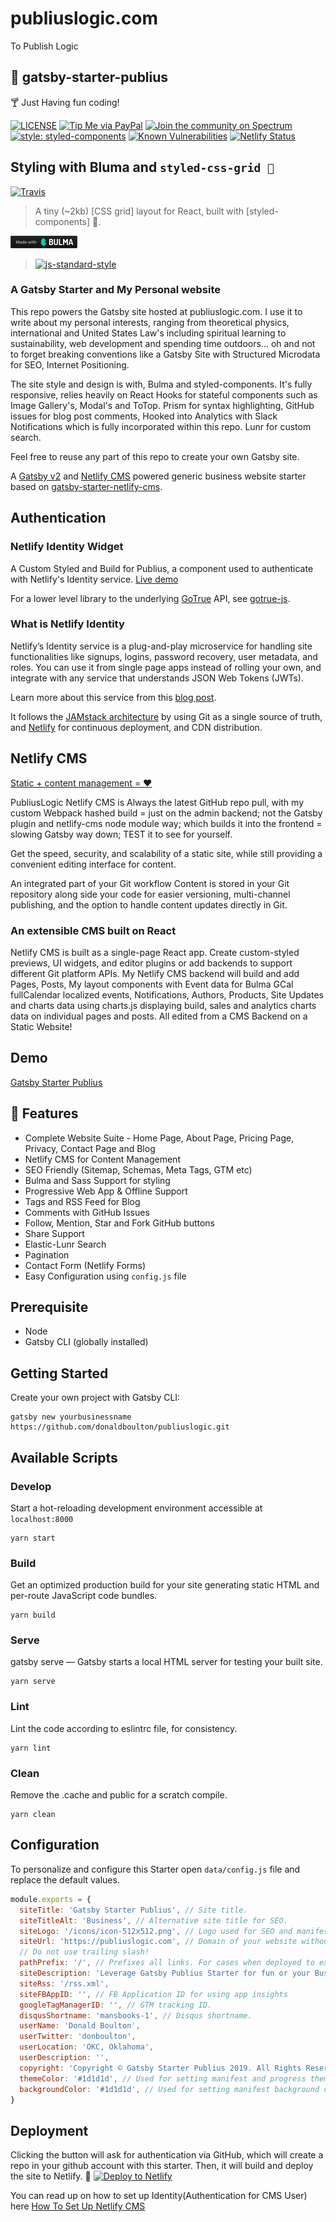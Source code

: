 # publiuslogic.com

To Publish Logic

## 🚀 gatsby-starter-publius

🍸 Just Having fun coding!

[![LICENSE](https://img.shields.io/badge/license-MIT-lightgrey.svg)](https://raw.githubusercontent.com/donaldboulton/publiuslogic/master/LICENSE.txt)
[![Tip Me via PayPal](https://img.shields.io/badge/PayPal-tip%20me-green.svg?logo=paypal)](https://www.paypal.me/donaldboulton)
[![Join the community on Spectrum](https://withspectrum.github.io/badge/badge.svg)](https://spectrum.chat/?t=fa5cdbee-00bf-4ca8-be8f-f150a6f643e1)
[![style: styled-components](https://img.shields.io/badge/style-%F0%9F%92%85%20styled--components-orange.svg?colorB=daa357&colorA=db748e)](https://github.com/styled-components/styled-components)
[![Known Vulnerabilities](https://snyk.io/test/github/donaldboulton/publiuslogic/badge.svg)](https://snyk.io/test/github/donaldboulton/publiuslogic/)
[![Netlify Status](https://api.netlify.com/api/v1/badges/27d2be12-eb4a-4da2-a471-aea92e199948/deploy-status)](https://app.netlify.com/sites/publiuslogic/deploys)

## Styling with Bluma and `styled-css-grid 🍱`

[![Travis](https://img.shields.io/travis/azz/styled-css-grid.svg?style=flat-square)](https://travis-ci.org/azz/styled-css-grid)

> A tiny (~2kb) [CSS grid] layout for React, built with [styled-components] 💅.

[![made with bluma](/made-with-bulma--dark-20.png)](https://bulma.io/)

> [![js-standard-style](https://cdn.rawgit.com/standard/standard/master/badge.svg)](https://github.com/standard/standard)

### A Gatsby Starter and My Personal website

This repo powers the Gatsby site hosted at publiuslogic.com. I use it to write about my personal interests, ranging from theoretical physics, international and United States Law's including spiritual learning to sustainability, web development and spending time outdoors... oh and not to forget breaking conventions like a Gatsby Site with Structured Microdata for SEO, Internet Positioning.

The site style and design is with, Bulma and styled-components. It's fully responsive, relies heavily on React Hooks for stateful components such as Image Gallery's, Modal's and ToTop. 
Prism for syntax highlighting, GitHub issues for blog post comments, Hooked into Analytics with Slack Notifications which is fully incorporated within this repo.
Lunr for custom search.

Feel free to reuse any part of this repo to create your own Gatsby site.

A [Gatsby v2](https://www.gatsbyjs.org/) and [Netlify CMS](https://www.netlifycms.org) powered generic business website starter based on [gatsby-starter-netlify-cms](https://github.com/AustinGreen/gatsby-starter-netlify-cms).

## Authentication

### Netlify Identity Widget

A Custom Styled and Build for Publius, a component used to authenticate with Netlify's Identity service.
[Live demo](https://identity.netlify.com)

For a lower level library to the underlying [GoTrue](https://github.com/netlify/gotrue) API, see
[gotrue-js](https://github.com/netlify/gotrue-js).

### What is Netlify Identity

Netlify’s Identity service is a plug-and-play microservice for handling site
functionalities like signups, logins, password recovery, user metadata, and
roles. You can use it from single page apps instead of rolling your own, and
integrate with any service that understands JSON Web Tokens (JWTs).

Learn more about this service from this
[blog post](https://www.netlify.com/blog/2017/09/07/introducing-built-in-identity-service-to-streamline-user-management/).

It follows the [JAMstack architecture](https://jamstack.org) by using Git as a single source of truth, and [Netlify](https://www.netlify.com) for continuous deployment, and CDN distribution.

## Netlify CMS

[Static + content management = ♥](https://www.netlifycms.org/)

PubliusLogic Netlify CMS is Always the latest GitHub repo pull, with my custom Webpack hashed build = just on the admin backend; not the Gatsby plugin and netlify-cms node module way; which builds it into the frontend = slowing Gatsby way down; TEST it to see for yourself.

Get the speed, security, and scalability of a static site, while still providing a convenient editing interface for content.

An integrated part of your Git workflow
Content is stored in your Git repository along side your code for easier versioning, multi-channel publishing, and the option to handle content updates directly in Git.

### An extensible CMS built on React

Netlify CMS is built as a single-page React app. Create custom-styled previews, UI widgets, and editor plugins or add backends to support different Git platform APIs.
My Netlify CMS backend will build and add Pages, Posts, My layout components with Event data for Bulma GCal fullCalendar localized events, Notifications, Authors, Products, Site Updates and charts data using charts.js displaying build, sales and analytics charts data on individual pages and posts. All edited from a CMS Backend on a Static Website!

## Demo

[Gatsby Starter Publius](https://publiuslogic.com)

## 🧐 Features

* Complete Website Suite - Home Page, About Page, Pricing Page, Privacy, Contact Page and Blog
* Netlify CMS for Content Management
* SEO Friendly (Sitemap, Schemas, Meta Tags, GTM etc)
* Bulma and Sass Support for styling
* Progressive Web App & Offline Support
* Tags and RSS Feed for Blog
* Comments with GitHub Issues
* Follow, Mention, Star and Fork GitHub buttons
* Share Support
* Elastic-Lunr Search
* Pagination
* Contact Form (Netlify Forms)
* Easy Configuration using `config.js` file

## Prerequisite

* Node
* Gatsby CLI (globally installed)

## Getting Started

Create your own project with Gatsby CLI:
```shell
gatsby new yourbusinessname https://github.com/donaldboulton/publiuslogic.git 
```

## Available Scripts

### Develop

Start a hot-reloading development environment accessible at `localhost:8000`
```shell
yarn start
```

### Build

Get an optimized production build for your site generating static HTML and per-route JavaScript code bundles.
```shell
yarn build
```

### Serve

gatsby serve — Gatsby starts a local HTML server for testing your built site.
```shell
yarn serve
```

### Lint

Lint the code according to eslintrc file, for consistency.
```shell
yarn lint
```

### Clean

Remove the .cache and public for a scratch compile.
```shell
yarn clean
```

## Configuration

To personalize and configure this Starter open `data/config.js` file and replace the default values.

```javascript
module.exports = {
  siteTitle: 'Gatsby Starter Publius', // Site title.
  siteTitleAlt: 'Business', // Alternative site title for SEO.
  siteLogo: '/icons/icon-512x512.png', // Logo used for SEO and manifest.
  siteUrl: 'https://publiuslogic.com', // Domain of your website without pathPrefix.
  // Do not use trailing slash!
  pathPrefix: '/', // Prefixes all links. For cases when deployed to example.github.io/gatsby-starter-business/.
  siteDescription: 'Leverage Gatsby Publius Starter for fun or your Business.', // Website description used for RSS feeds/meta description tag.
  siteRss: '/rss.xml',
  siteFBAppID: '', // FB Application ID for using app insights
  googleTagManagerID: '', // GTM tracking ID.
  disqusShortname: 'mansbooks-1', // Disqus shortname.
  userName: 'Donald Boulton',
  userTwitter: 'donboulton',
  userLocation: 'OKC, Oklahoma',
  userDescription: '',
  copyright: 'Copyright © Gatsby Starter Publius 2019. All Rights Reserved.', // Copyright string for the footer of the website and RSS feed.
  themeColor: '#1d1d1d', // Used for setting manifest and progress theme colors.
  backgroundColor: '#1d1d1d', // Used for setting manifest background color.
}

```

## Deployment

Clicking the button will ask for authentication via GitHub, which will create a repo in your github account with this starter. Then, it will build and deploy the site to Netlify.
💫
<a href="https://app.netlify.com/start/deploy?repository=https://github.com/donaldboulton/publiuslogic&amp;stack=cms"><img src="https://www.netlify.com/img/deploy/button.svg" alt="Deploy to Netlify"></a>

You can read up on how to set up Identity(Authentication for CMS User) here [How To Set Up Netlify CMS](https://www.netlifycms.org/docs/add-to-your-site/)
